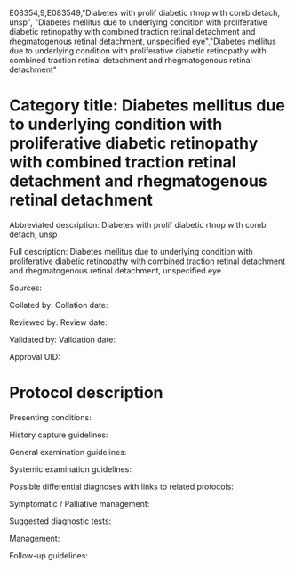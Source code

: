 E08354,9,E083549,"Diabetes with prolif diabetic rtnop with comb detach, unsp", "Diabetes mellitus due to underlying condition with proliferative diabetic retinopathy with combined traction retinal detachment and rhegmatogenous retinal detachment, unspecified eye","Diabetes mellitus due to underlying condition with proliferative diabetic retinopathy with combined traction retinal detachment and rhegmatogenous retinal detachment"
# Category title: Diabetes mellitus due to underlying condition with proliferative diabetic retinopathy with combined traction retinal detachment and rhegmatogenous retinal detachment

Abbreviated description: Diabetes with prolif diabetic rtnop with comb detach, unsp

Full description: Diabetes mellitus due to underlying condition with proliferative diabetic retinopathy with combined traction retinal detachment and rhegmatogenous retinal detachment, unspecified eye

Sources:

Collated by:
Collation date:

Reviewed by:
Review date:

Validated by:
Validation date:

Approval UID:

# Protocol description

Presenting conditions:

History capture guidelines:

General examination guidelines:

Systemic examination guidelines:

Possible differential diagnoses with links to related protocols:

Symptomatic / Palliative management:

Suggested diagnostic tests:

Management:

Follow-up guidelines:
